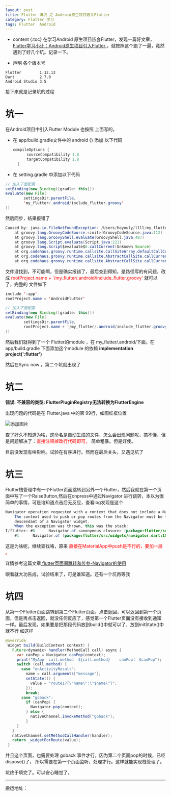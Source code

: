 ```yaml
---
layout: post
title: Flutter 填坑 之 Android原生项目嵌入Flutter
category: Flutter 学习
tags: Flutter  Android
---
```

* content
{:toc}
在学习Android 原生项目嵌套Flutter，发现一篇好文章，[Flutter学习小计：Android原生项目引入Flutter  ](https://www.jianshu.com/p/7b6522e3e8f1) ，就按照这个跑了一遍，竟然遇到了好几个坑。记录一下。

* 声明 各个版本号
```
Flutter        1.12.13
Dart           2.7.0
Android Studio 3.5
```

接下来就是记录坑的过程
# 坑一
在Android项目中引入Flutter Module
也按照 上面写的，
* 在 app/build.gradle文件中的 android {} 添加 以下代码
  ```java
  compileOptions {
        sourceCompatibility 1.8
        targetCompatibility 1.8
    }
  ```
* 在 setting.gradle 中添加以下代码
```java
// 加入下面配置
setBinding(new Binding([gradle: this]))
evaluate(new File(
        settingsDir.parentFile,
        'my_flutter/.android/include_flutter.groovy'
))
```

然后同步，结果报错了  
```java
Caused by: java.io.FileNotFoundException: /Users/hoyouly/llll/my_flutter/.android/include_flutter.groovy (/Users/hoyouly/llll/my_flutter/.android/include_flutter.groovy)
	at groovy.lang.GroovyCodeSource.<init>(GroovyCodeSource.java:112)
	at groovy.lang.GroovyShell.evaluate(GroovyShell.java:487)
	at groovy.lang.Script.evaluate(Script.java:221)
	at groovy.lang.Script$evaluate$0.callCurrent(Unknown Source)
	at org.codehaus.groovy.runtime.callsite.CallSiteArray.defaultCallCurrent(CallSiteArray.java:51)
	at org.codehaus.groovy.runtime.callsite.AbstractCallSite.callCurrent(AbstractCallSite.java:156)
	at org.codehaus.groovy.runtime.callsite.AbstractCallSite.callCurrent(AbstractCallSite.java:168)
```

文件没找到，不可能啊，但是确实报错了，最后查到得知，是路径写的有问题，改成 <font color="#ff000" >  rootProject.name + '/my_flutter/.android/include_flutter.groovy' </font> 就可以了，完整的 文件如下

```java
include ':app'
rootProject.name = 'AndroidFlutter'

// 加入下面配置
setBinding(new Binding([gradle: this]))
evaluate(new File(
        settingsDir.parentFile,
        rootProject.name + '/my_flutter/.android/include_flutter.groovy'
))
```

然后我们就得到了一个 Flutter的module ，在 my_flutter/.android/下面。在app/build.gradle 下面添加这个module 的依赖  **implementation project(':flutter')**

然后在Sync now ，第二个坑就出现了
# 坑二
**错误: 不兼容的类型: FlutterPluginRegistry无法转换为FlutterEngine**

出现问题的代码是在 Flutter.java 中的第 99行，如图红框位置

![添加图片](https://github.com/hoyouly/BlogResource/raw/master/imges/flutter_quesioint_one.jpg)

查了好久不知道为啥，这命名是自动生成的文件，怎么会出现问题呢，搞不懂，但是问题解决了：<font color="#ff000" >直接注释掉改行代码即可。</font>   简单粗暴。但是好使。

目前没发现有啥影响。试验在有序进行。然而在最后关头，又遇见坑了

# 坑三
Flutter栈管理中有一个Flutter页面跳转到另外一个Flutter，然后我就在第一个页面中写了一个RaiseButton,然后在onpress中通过Navigator 进行跳转，本以为很简单的事情，可是谁知道点击后无反应，查看log发现是这个

```java
Navigator operation requested with a context that does not include a Navigator.
    The context used to push or pop routes from the Navigator must be that of a widget that is a
    descendant of a Navigator widget.
    When the exception was thrown, this was the stack:
I/flutter: #0      Navigator.of.<anonymous closure> (package:flutter/src/widgets/navigator.dart:1495:9)
    #1      Navigator.of (package:flutter/src/widgets/navigator.dart:1502:6)
```

这是为啥呢，继续查找咯，原来<font color="#ff000" > 直接在MaterialApp中push是不行的，要加一层 。 </font>

详情参考这篇文章[  flutter页面间跳转和传参-Navigator的使用](https://segmentfault.com/a/1190000015150843)

眼看就大功告成，试验结束了，可是谁知道。还有一个坑再等我
# 坑四
 从第一个Flutter页面跳转到第二个Flutter页面，点击返回，可以返回到第一个页面，但是再点击返回，就没任何反应了，感觉第一个Flutter页面没有接收到通知一样。最后发现，如果要是把那段代码放到build()中就可以了，放到initState()中就不行
如这样
```java
@override
 Widget build(BuildContext context) {
   Future<dynamic> handler(MethodCall call) async {
     var canPop = Navigator.canPop(context);
     print("MyApp  call.method  ${call.method}    canPop： $canPop");
     switch (call.method) {
       case "onActivityResult":
         name = call.arguments["message"];
         setState(() {
           value = "route1?{\"name\":\"$name\"}";
         });
         break;
       case "goback":
         if (canPop) {
           Navigator.pop(context);
         } else {
           nativeChannel.invokeMethod("goback");
         }
     }
   }
   nativeChannel.setMethodCallHandler(handler);
   return _widgetForRoute(value);
 }
```
并且这个页面，也需要处理 goback 事件才行，因为第二个页面pop的时候，已经dispose()了，
所以需要在第一个页面监听，处理才行。这样就能实现栈管理了。

坑终于填完了。可以安心睡觉了。

---
搬运地址：
